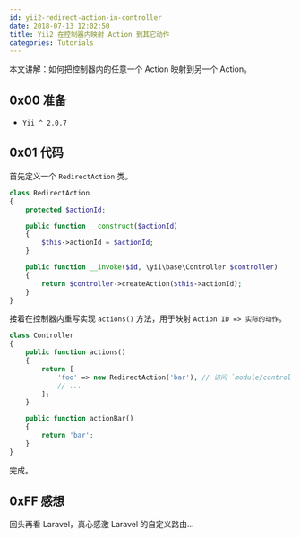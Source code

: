 ```yaml
---
id: yii2-redirect-action-in-controller
date: 2018-07-13 12:02:50
title: Yii2 在控制器内映射 Action 到其它动作
categories: Tutorials
---
```


本文讲解：如何把控制器内的任意一个 Action 映射到另一个 Action。

## 0x00 准备

- `Yii ^ 2.0.7`

## 0x01 代码

首先定义一个 `RedirectAction` 类。

```php
class RedirectAction
{
    protected $actionId;

    public function __construct($actionId)
    {
        $this->actionId = $actionId;
    }

    public function __invoke($id, \yii\base\Controller $controller)
    {
        return $controller->createAction($this->actionId);
    }
}
```

接着在控制器内重写实现 `actions()` 方法，用于映射 `Action ID => 实际的动作`。

```php
class Controller
{
    public function actions()
    {
        return [
            'foo' => new RedirectAction('bar'), // 访问 `module/controller/foo` 将会被重定向至 `actionBar` 方法
            // ...
        ];
    }

    public function actionBar()
    {
        return 'bar';
    }
}
```

完成。

## 0xFF 感想

回头再看 Laravel，真心感激 Laravel 的自定义路由...